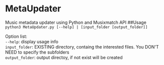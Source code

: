 # MetaUpdater
Music metadata updater using Python and Musixmatch API
##Usage
`python3 MetaUpdater.py [--help] | [input_folder [output_folder]]`

Option list:<br>
    `--help`: display usage info<br>
    `input_folder`: EXISTING directory, containg the interested files. You DON'T NEED to specify the subfolders<br>
    `output_folder`: output directoy, if not exist will be created
